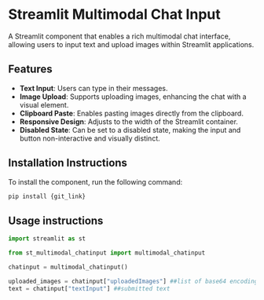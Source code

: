 
# Streamlit Multimodal Chat Input

A Streamlit component that enables a rich multimodal chat interface, allowing users to input text and upload images within Streamlit applications.

## Features

- **Text Input**: Users can type in their messages.
- **Image Upload**: Supports uploading images, enhancing the chat with a visual element.
- **Clipboard Paste**: Enables pasting images directly from the clipboard.
- **Responsive Design**: Adjusts to the width of the Streamlit container.
- **Disabled State**: Can be set to a disabled state, making the input and button non-interactive and visually distinct.

## Installation Instructions

To install the component, run the following command:

```sh
pip install {git_link}
```

## Usage instructions

```python
import streamlit as st

from st_multimodal_chatinput import multimodal_chatinput

chatinput = multimodal_chatinput()

uploaded_images = chatinput["uploadedImages"] ##list of base64 encodings of uploaded images
text = chatinput["textInput"] ##submitted text
```